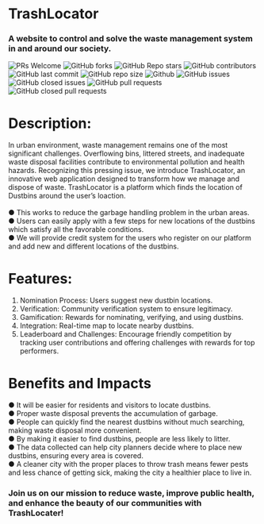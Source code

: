 # TrashLocator
### A website to control and solve the waste management system in and around our society.

![PRs Welcome](https://img.shields.io/badge/PRs-welcome-cyan.svg?style=badge&color=green) 
![GitHub forks](https://img.shields.io/github/forks/Dharmi-dev/TrashLocator?style=badge&color=green)
![GitHub Repo stars](https://img.shields.io/github/stars/Dharmi-dev/TrashLocator?style=badge&color=green)
![GitHub contributors](https://img.shields.io/github/contributors/Dharmi-dev/TrashLocator?style=badge&color=green)
![GitHub last commit](https://img.shields.io/github/last-commit/Dharmi-dev/TrashLocator?style=badge&color=green)
![GitHub repo size](https://img.shields.io/github/repo-size/Dharmi-dev/TrashLocator?style=badge&color=green)
![Github](https://img.shields.io/github/license/Dharmi-dev/TrashLocator?style=badge&color=green)
![GitHub issues](https://img.shields.io/github/issues/Dharmi-dev/TrashLocator?style=badge&color=green)
![GitHub closed issues](https://img.shields.io/github/issues-closed-raw/Dharmi-dev/TrashLocator?style=badge&color=green)
![GitHub pull requests](https://img.shields.io/github/issues-pr/Dharmi-dev/TrashLocator?style=badge&color=green)
![GitHub closed pull requests](https://img.shields.io/github/issues-pr-closed/Dharmi-dev/TrashLocator?style=badge&color=green)


# Description:
In urban environment, waste management remains one of the most significant challenges. Overflowing bins, littered streets, and inadequate waste disposal facilities contribute to environmental pollution and health hazards. Recognizing this pressing issue, we introduce TrashLocator, an innovative web application designed to transform how we manage and dispose of waste. TrashLocator is a platform which finds the location of Dustbins around the user’s loaction.
<br>
<br>
● This works to reduce the garbage handling problem in the urban areas.
<br>
● Users can easily apply with a few steps for new locations of the dustbins which satisfy all the favorable conditions.
<br>
● We will provide credit system for the users who register on our platform and add new and different locations of the dustbins.

# Features:
1. Nomination Process: Users suggest new dustbin locations.
2. Verification: Community verification system to ensure legitimacy.
3. Gamification: Rewards for nominating, verifying, and using dustbins.
4. Integration: Real-time map to locate nearby dustbins.
5. Leaderboard and Challenges: Encourage friendly competition by tracking user contributions and offering challenges with rewards for top performers.

# Benefits and Impacts
● It will be easier for residents and visitors to locate dustbins.
<br>
● Proper waste disposal prevents the accumulation of garbage.
<br>
● People can quickly find the nearest dustbins without much searching, making waste disposal more convenient.
<br>
● By making it easier to find dustbins, people are less likely to litter.
<br>
● The data collected can help city planners decide where to place new dustbins, ensuring every area is covered.
<br>
● A cleaner city with the proper places to throw trash means fewer pests and less chance of getting sick, making the city a healthier place to live in.
<br>
### Join us on our mission to reduce waste, improve public health, and enhance the beauty of our communities with TrashLocater!
